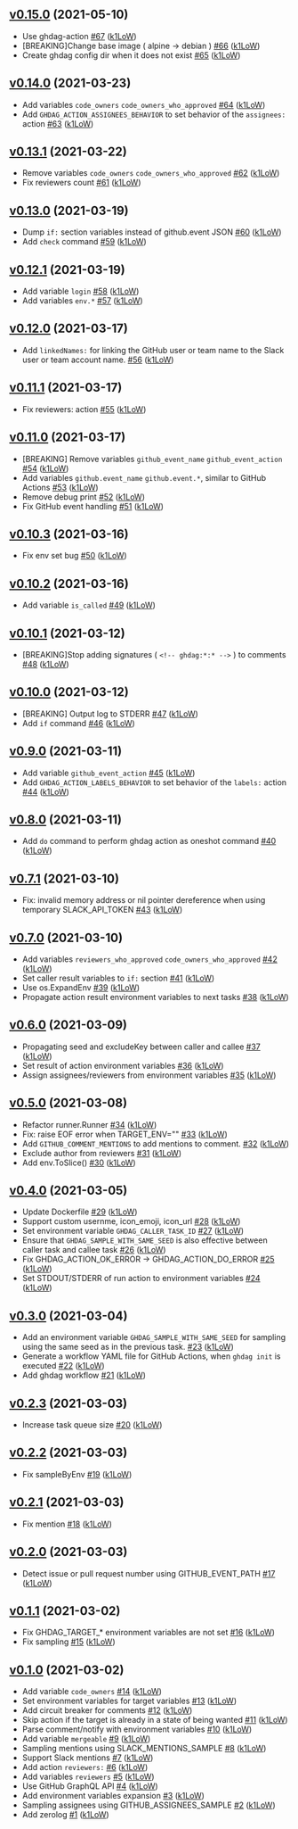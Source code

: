 ## [v0.15.0](https://github.com/k1LoW/ghdag/compare/v0.14.0...v0.15.0) (2021-05-10)

* Use ghdag-action [#67](https://github.com/k1LoW/ghdag/pull/67) ([k1LoW](https://github.com/k1LoW))
* [BREAKING]Change base image ( alpine -> debian ) [#66](https://github.com/k1LoW/ghdag/pull/66) ([k1LoW](https://github.com/k1LoW))
* Create ghdag config dir when it does not exist [#65](https://github.com/k1LoW/ghdag/pull/65) ([k1LoW](https://github.com/k1LoW))

## [v0.14.0](https://github.com/k1LoW/ghdag/compare/v0.13.1...v0.14.0) (2021-03-23)

* Add variables `code_owners` `code_owners_who_approved` [#64](https://github.com/k1LoW/ghdag/pull/64) ([k1LoW](https://github.com/k1LoW))
* Add `GHDAG_ACTION_ASSIGNEES_BEHAVIOR` to set behavior of the `assignees:` action [#63](https://github.com/k1LoW/ghdag/pull/63) ([k1LoW](https://github.com/k1LoW))

## [v0.13.1](https://github.com/k1LoW/ghdag/compare/v0.13.0...v0.13.1) (2021-03-22)

* Remove variables `code_owners` `code_owners_who_approved` [#62](https://github.com/k1LoW/ghdag/pull/62) ([k1LoW](https://github.com/k1LoW))
* Fix reviewers count [#61](https://github.com/k1LoW/ghdag/pull/61) ([k1LoW](https://github.com/k1LoW))

## [v0.13.0](https://github.com/k1LoW/ghdag/compare/v0.12.1...v0.13.0) (2021-03-19)

* Dump `if:` section variables instead of github.event JSON [#60](https://github.com/k1LoW/ghdag/pull/60) ([k1LoW](https://github.com/k1LoW))
* Add `check` command [#59](https://github.com/k1LoW/ghdag/pull/59) ([k1LoW](https://github.com/k1LoW))

## [v0.12.1](https://github.com/k1LoW/ghdag/compare/v0.12.0...v0.12.1) (2021-03-19)

* Add variable `login` [#58](https://github.com/k1LoW/ghdag/pull/58) ([k1LoW](https://github.com/k1LoW))
* Add variables `env.*` [#57](https://github.com/k1LoW/ghdag/pull/57) ([k1LoW](https://github.com/k1LoW))

## [v0.12.0](https://github.com/k1LoW/ghdag/compare/v0.11.1...v0.12.0) (2021-03-17)

* Add `linkedNames:` for linking the GitHub user or team name to the Slack user or team account name. [#56](https://github.com/k1LoW/ghdag/pull/56) ([k1LoW](https://github.com/k1LoW))

## [v0.11.1](https://github.com/k1LoW/ghdag/compare/v0.11.0...v0.11.1) (2021-03-17)

* Fix reviewers: action [#55](https://github.com/k1LoW/ghdag/pull/55) ([k1LoW](https://github.com/k1LoW))

## [v0.11.0](https://github.com/k1LoW/ghdag/compare/v0.10.3...v0.11.0) (2021-03-17)

* [BREAKING] Remove variables `github_event_name` `github_event_action` [#54](https://github.com/k1LoW/ghdag/pull/54) ([k1LoW](https://github.com/k1LoW))
* Add variables `github.event_name` `github.event.*`, similar to GitHub Actions [#53](https://github.com/k1LoW/ghdag/pull/53) ([k1LoW](https://github.com/k1LoW))
* Remove debug print [#52](https://github.com/k1LoW/ghdag/pull/52) ([k1LoW](https://github.com/k1LoW))
* Fix GitHub event handling [#51](https://github.com/k1LoW/ghdag/pull/51) ([k1LoW](https://github.com/k1LoW))

## [v0.10.3](https://github.com/k1LoW/ghdag/compare/v0.10.2...v0.10.3) (2021-03-16)

* Fix env set bug [#50](https://github.com/k1LoW/ghdag/pull/50) ([k1LoW](https://github.com/k1LoW))

## [v0.10.2](https://github.com/k1LoW/ghdag/compare/v0.10.1...v0.10.2) (2021-03-16)

* Add variable `is_called` [#49](https://github.com/k1LoW/ghdag/pull/49) ([k1LoW](https://github.com/k1LoW))

## [v0.10.1](https://github.com/k1LoW/ghdag/compare/v0.10.0...v0.10.1) (2021-03-12)

* [BREAKING]Stop adding signatures ( `<!-- ghdag:*:* -->` ) to comments [#48](https://github.com/k1LoW/ghdag/pull/48) ([k1LoW](https://github.com/k1LoW))

## [v0.10.0](https://github.com/k1LoW/ghdag/compare/v0.9.0...v0.10.0) (2021-03-12)

* [BREAKING] Output log to STDERR [#47](https://github.com/k1LoW/ghdag/pull/47) ([k1LoW](https://github.com/k1LoW))
* Add `if` command [#46](https://github.com/k1LoW/ghdag/pull/46) ([k1LoW](https://github.com/k1LoW))

## [v0.9.0](https://github.com/k1LoW/ghdag/compare/v0.8.0...v0.9.0) (2021-03-11)

* Add variable `github_event_action` [#45](https://github.com/k1LoW/ghdag/pull/45) ([k1LoW](https://github.com/k1LoW))
* Add `GHDAG_ACTION_LABELS_BEHAVIOR` to set behavior of the `labels:` action [#44](https://github.com/k1LoW/ghdag/pull/44) ([k1LoW](https://github.com/k1LoW))

## [v0.8.0](https://github.com/k1LoW/ghdag/compare/v0.7.1...v0.8.0) (2021-03-11)

* Add `do` command to perform ghdag action as oneshot command [#40](https://github.com/k1LoW/ghdag/pull/40) ([k1LoW](https://github.com/k1LoW))

## [v0.7.1](https://github.com/k1LoW/ghdag/compare/v0.7.0...v0.7.1) (2021-03-10)

* Fix: invalid memory address or nil pointer dereference when using temporary SLACK_API_TOKEN [#43](https://github.com/k1LoW/ghdag/pull/43) ([k1LoW](https://github.com/k1LoW))

## [v0.7.0](https://github.com/k1LoW/ghdag/compare/v0.6.0...v0.7.0) (2021-03-10)

* Add variables `reviewers_who_approved` `code_owners_who_approved` [#42](https://github.com/k1LoW/ghdag/pull/42) ([k1LoW](https://github.com/k1LoW))
* Set caller result variables to `if:` section [#41](https://github.com/k1LoW/ghdag/pull/41) ([k1LoW](https://github.com/k1LoW))
* Use os.ExpandEnv [#39](https://github.com/k1LoW/ghdag/pull/39) ([k1LoW](https://github.com/k1LoW))
* Propagate action result environment variables to next tasks [#38](https://github.com/k1LoW/ghdag/pull/38) ([k1LoW](https://github.com/k1LoW))

## [v0.6.0](https://github.com/k1LoW/ghdag/compare/v0.5.0...v0.6.0) (2021-03-09)

* Propagating seed and excludeKey between caller and callee [#37](https://github.com/k1LoW/ghdag/pull/37) ([k1LoW](https://github.com/k1LoW))
* Set result of action environment variables [#36](https://github.com/k1LoW/ghdag/pull/36) ([k1LoW](https://github.com/k1LoW))
* Assign assignees/reviewers from environment variables [#35](https://github.com/k1LoW/ghdag/pull/35) ([k1LoW](https://github.com/k1LoW))

## [v0.5.0](https://github.com/k1LoW/ghdag/compare/v0.4.0...v0.5.0) (2021-03-08)

* Refactor runner.Runner [#34](https://github.com/k1LoW/ghdag/pull/34) ([k1LoW](https://github.com/k1LoW))
* Fix: raise EOF error when TARGET_ENV="" [#33](https://github.com/k1LoW/ghdag/pull/33) ([k1LoW](https://github.com/k1LoW))
* Add `GITHUB_COMMENT_MENTIONS` to add mentions to comment. [#32](https://github.com/k1LoW/ghdag/pull/32) ([k1LoW](https://github.com/k1LoW))
* Exclude author from reviewers [#31](https://github.com/k1LoW/ghdag/pull/31) ([k1LoW](https://github.com/k1LoW))
* Add env.ToSlice() [#30](https://github.com/k1LoW/ghdag/pull/30) ([k1LoW](https://github.com/k1LoW))

## [v0.4.0](https://github.com/k1LoW/ghdag/compare/v0.3.0...v0.4.0) (2021-03-05)

* Update Dockerfile [#29](https://github.com/k1LoW/ghdag/pull/29) ([k1LoW](https://github.com/k1LoW))
* Support custom usernme, icon_emoji, icon_url [#28](https://github.com/k1LoW/ghdag/pull/28) ([k1LoW](https://github.com/k1LoW))
* Set environment variable `GHDAG_CALLER_TASK_ID` [#27](https://github.com/k1LoW/ghdag/pull/27) ([k1LoW](https://github.com/k1LoW))
* Ensure that `GHDAG_SAMPLE_WITH_SAME_SEED` is also effective between caller task and callee task [#26](https://github.com/k1LoW/ghdag/pull/26) ([k1LoW](https://github.com/k1LoW))
* Fix GHDAG_ACTION_OK_ERROR -> GHDAG_ACTION_DO_ERROR [#25](https://github.com/k1LoW/ghdag/pull/25) ([k1LoW](https://github.com/k1LoW))
* Set STDOUT/STDERR of run action to environment variables [#24](https://github.com/k1LoW/ghdag/pull/24) ([k1LoW](https://github.com/k1LoW))

## [v0.3.0](https://github.com/k1LoW/ghdag/compare/v0.2.3...v0.3.0) (2021-03-04)

* Add an environment variable `GHDAG_SAMPLE_WITH_SAME_SEED` for sampling using the same seed as in the previous task. [#23](https://github.com/k1LoW/ghdag/pull/23) ([k1LoW](https://github.com/k1LoW))
* Generate a workflow YAML file for GitHub Actions, when `ghdag init` is executed [#22](https://github.com/k1LoW/ghdag/pull/22) ([k1LoW](https://github.com/k1LoW))
* Add ghdag workflow [#21](https://github.com/k1LoW/ghdag/pull/21) ([k1LoW](https://github.com/k1LoW))

## [v0.2.3](https://github.com/k1LoW/ghdag/compare/v0.2.2...v0.2.3) (2021-03-03)

* Increase task queue size [#20](https://github.com/k1LoW/ghdag/pull/20) ([k1LoW](https://github.com/k1LoW))

## [v0.2.2](https://github.com/k1LoW/ghdag/compare/v0.2.1...v0.2.2) (2021-03-03)

* Fix sampleByEnv [#19](https://github.com/k1LoW/ghdag/pull/19) ([k1LoW](https://github.com/k1LoW))

## [v0.2.1](https://github.com/k1LoW/ghdag/compare/v0.2.0...v0.2.1) (2021-03-03)

* Fix mention [#18](https://github.com/k1LoW/ghdag/pull/18) ([k1LoW](https://github.com/k1LoW))

## [v0.2.0](https://github.com/k1LoW/ghdag/compare/v0.1.1...v0.2.0) (2021-03-03)

* Detect issue or pull request number using GITHUB_EVENT_PATH [#17](https://github.com/k1LoW/ghdag/pull/17) ([k1LoW](https://github.com/k1LoW))

## [v0.1.1](https://github.com/k1LoW/ghdag/compare/v0.1.0...v0.1.1) (2021-03-02)

* Fix GHDAG_TARGET_* environment variables are not set [#16](https://github.com/k1LoW/ghdag/pull/16) ([k1LoW](https://github.com/k1LoW))
* Fix sampling [#15](https://github.com/k1LoW/ghdag/pull/15) ([k1LoW](https://github.com/k1LoW))

## [v0.1.0](https://github.com/k1LoW/ghdag/compare/f4ae05b30c05...v0.1.0) (2021-03-02)

* Add variable `code_owners` [#14](https://github.com/k1LoW/ghdag/pull/14) ([k1LoW](https://github.com/k1LoW))
* Set environment variables for target variables [#13](https://github.com/k1LoW/ghdag/pull/13) ([k1LoW](https://github.com/k1LoW))
* Add circuit breaker for comments [#12](https://github.com/k1LoW/ghdag/pull/12) ([k1LoW](https://github.com/k1LoW))
* Skip action if the target is already in a state of being wanted [#11](https://github.com/k1LoW/ghdag/pull/11) ([k1LoW](https://github.com/k1LoW))
* Parse comment/notify with environment variables [#10](https://github.com/k1LoW/ghdag/pull/10) ([k1LoW](https://github.com/k1LoW))
* Add variable `mergeable` [#9](https://github.com/k1LoW/ghdag/pull/9) ([k1LoW](https://github.com/k1LoW))
* Sampling mentions using SLACK_MENTIONS_SAMPLE [#8](https://github.com/k1LoW/ghdag/pull/8) ([k1LoW](https://github.com/k1LoW))
* Support Slack mentions [#7](https://github.com/k1LoW/ghdag/pull/7) ([k1LoW](https://github.com/k1LoW))
* Add action `reviewers:` [#6](https://github.com/k1LoW/ghdag/pull/6) ([k1LoW](https://github.com/k1LoW))
* Add variables `reviewers` [#5](https://github.com/k1LoW/ghdag/pull/5) ([k1LoW](https://github.com/k1LoW))
* Use GitHub GraphQL API [#4](https://github.com/k1LoW/ghdag/pull/4) ([k1LoW](https://github.com/k1LoW))
* Add environment variables expansion [#3](https://github.com/k1LoW/ghdag/pull/3) ([k1LoW](https://github.com/k1LoW))
* Sampling assignees using GITHUB_ASSIGNEES_SAMPLE [#2](https://github.com/k1LoW/ghdag/pull/2) ([k1LoW](https://github.com/k1LoW))
* Add zerolog [#1](https://github.com/k1LoW/ghdag/pull/1) ([k1LoW](https://github.com/k1LoW))
